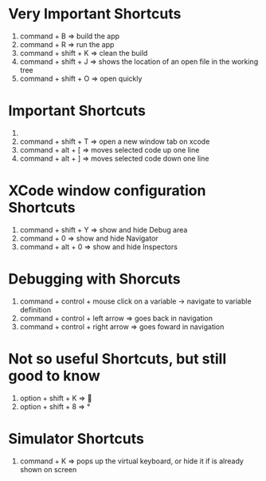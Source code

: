 # Very Important Shortcuts
1. command + B => build the app
2. command + R => run the app
3. command + shift + K => clean the build
4. command + shift + J => shows the location of an open file in the working tree
5. command + shift + O => open quickly

# Important Shortcuts
1.
2. command + shift + T => open a new window tab on xcode
3. command + alt + \[ => moves selected code up one line
4. command + alt + \] => moves selected code down one line

# XCode window configuration Shortcuts
1. command + shift + Y => show and hide Debug area
2. command + 0 => show and hide Navigator
3. command + alt + 0 => show and hide Inspectors

# Debugging with Shorcuts
1. command + control + mouse click on a variable -> navigate to variable definition
2. command + control + left arrow => goes back in navigation
3. command + control + right arrow => goes foward in navigation

# Not so useful Shortcuts, but still good to know
1. option + shift + K => 
2. option + shift + 8 => °

# Simulator Shortcuts
1. command + K => pops up the virtual keyboard, or hide it if is already shown on screen
